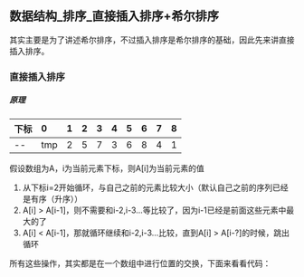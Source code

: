 ## 数据结构\_排序_直接插入排序+希尔排序

其实主要是为了讲述希尔排序，不过插入排序是希尔排序的基础，因此先来讲直接插入排序。

### 直接插入排序

##### 原理

下标|0|1|2|3|4|5|6|7|8
:--|:--|:--|:--|:--|:--|:--|:--|:--|:--
--|tmp|2|5|7|3|6|8|4|1

假设数组为A，i为当前元素下标，则A[i]为当前元素的值

1. 从下标i=2开始循环，与自己之前的元素比较大小（默认自己之前的序列已经是有序（升序））
2. A[i] > A[i-1]，则不需要和i-2,i-3...等比较了，因为i-1已经是前面这些元素中最大的了
3. A[i] < A[i-1]，那就循环继续和i-2,i-3...比较，直到A[i] > A[i-?]的时候，跳出循环

所有这些操作，其实都是在一个数组中进行位置的交换，下面来看看代码：